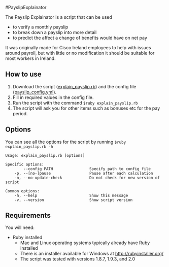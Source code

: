 #PayslipExplainator

The Payslip Explainator is a script that can be used
* to verify a monthly payslip
* to break down a payslip into more detail
* to predict the affect a change of benefits would have on net pay

It was originally made for Cisco Ireland employees to help with issues around payroll, but with little or no modification it should be suitable for most workers in Ireland.

## How to use
1. Download the script ([explain_payslip.rb](https://raw.github.com/nathanshox/PayslipExplainator/master/explain_payslip.rb)) and the config file ([payslip_config.yml](https://raw.github.com/nathanshox/PayslipExplainator/master/payslip_config.yml)).
2. Fill in required values in the config file.
3. Run the script with the command ```$ruby explain_payslip.rb```
4. The script will ask you for other items such as bonuses etc for the pay period.

## Options
You can see all the options for the script by running ```$ruby explain_payslip.rb -h```
```
Usage: explain_payslip.rb [options]

Specific options:
        --config PATH                Specify path to config file
    -p, --[no-]pause                 Pause after each calculation
    -n, --no-update-check            Do not check for new version of script

Common options:
    -h, --help                       Show this message
    -v, --version                    Show script version
```

## Requirements
You will need:
* Ruby installed
  * Mac and Linux operating systems typically already have Ruby installed
  * There is an installer available for Windows at http://rubyinstaller.org/
  * The script was tested with versions 1.8.7, 1.9.3, and 2.0
